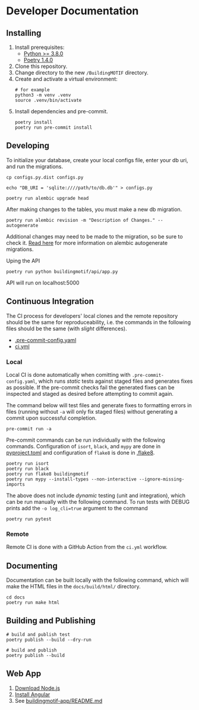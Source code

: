 # Developer Documentation 

## Installing

1. Install prerequisites:
   - [Python >= 3.8.0](https://www.python.org/downloads/)
   - [Poetry 1.4.0](https://python-poetry.org/docs/#installation)
2. Clone this repository.
3. Change directory to the new `/BuildingMOTIF` directory.
4. Create and activate a virtual environment:
   ```
   # for example
   python3 -m venv .venv
   source .venv/bin/activate
   ```
5. Install dependencies and pre-commit.
    ```
    poetry install
    poetry run pre-commit install
    ```

## Developing

To initialize your database, create your local configs file, enter your db uri, and run the migrations.
```
cp configs.py.dist configs.py

echo "DB_URI = 'sqlite:////path/to/db.db'" > configs.py

poetry run alembic upgrade head
```

After making changes to the tables, you must make a new db migration.
```
poetry run alembic revision -m "Description of Changes." --autogenerate
```

Additional changes may need to be made to the migration, so be sure to check it. [Read here](https://alembic.sqlalchemy.org/en/latest/autogenerate.html#auto-generating-migrations) for more information on alembic autogenerate migrations.

Uping the API
``` 
poetry run python buildingmotif/api/app.py
```
API will run on localhost:5000

## Continuous Integration

The CI process for developers' local clones and the remote repository should be the same for reproduceability, i.e. the commands in the following files should be the same (with *slight* differences).

- [.pre-commit-config.yaml](https://github.com/NREL/BuildingMOTIF/blob/develop/.pre-commit-config.yaml)
- [ci.yml](https://github.com/NREL/BuildingMOTIF/tree/develop/.github/workflows/ci.yml)

### Local

Local CI is done automatically when comitting with `.pre-commit-config.yaml`, which runs *static* tests against staged files and generates fixes as possible. If the pre-commit checks fail the generated fixes can be inspected and staged as desired before attempting to commit again.


The command below will test files and generate fixes to formatting errors in files (running without `-a` will only fix staged files) without generating a commit upon successful completion.
```
pre-commit run -a
```

Pre-commit commands can be run individually with the following commands. Configuration of `isort`, `black`, and `mypy` are done in [pyproject.toml](https://github.com/NREL/BuildingMOTIF/blob/develop/pyproject.toml) and configuration of `flake8` is done in [.flake8](https://github.com/NREL/BuildingMOTIF/blob/develop/.flake8). 
```
poetry run isort
poetry run black
poetry run flake8 buildingmotif
poetry run mypy --install-types --non-interactive --ignore-missing-imports
```

The above does not include *dynamic* testing (unit and integration), which can be run manually with the following command. To run tests with DEBUG prints add the `-o log_cli=true` argument to the command
```
poetry run pytest
```

### Remote

Remote CI is done with a GitHub Action from the `ci.yml` workflow.

## Documenting
Documentation can be built locally with the following command, which will make the HTML files in the `docs/build/html/` directory.

```
cd docs
poetry run make html
```

## Building and Publishing
```
# build and publish test
poetry publish --build --dry-run

# build and publish
poetry publish --build
```

## Web App

1. [Download Node.js](https://nodejs.org/en/download/)
2. [Install Angular](https://angular.io/guide/setup-local)
3. See [buildingmotif-app/README.md](buildingmotif-app/README.md)
